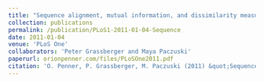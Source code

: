 ```yaml
---
title: "Sequence alignment, mutual information, and dissimilarity measures for constructing phylogenies"
collection: publications
permalink: /publication/PLoS1-2011-01-04-Sequence
date: 2011-01-04
venue: 'PLoS One'
collaborators: 'Peter Grassberger and Maya Paczuski'
paperurl: orionpenner.com/files/PLoSOne2011.pdf
citation: 'O. Penner, P. Grassberger, M. Paczuski (2011) &quot;Sequence alignment, mutual information, and dissimilarity measures for constructing phylogenies&quot; <i>PLoS One</i>. 6(1)'
---
```

